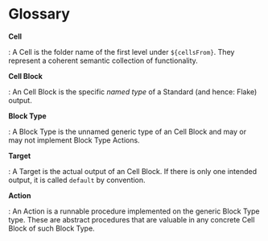 # Glossary

**Cell**

: A Cell is the folder name of the first level under `${cellsFrom}`. They represent a coherent semantic collection of functionality.

**Cell Block**

: An Cell Block is the specific _named type_ of a Standard (and hence: Flake) output.

**Block Type**

: A Block Type is the unnamed generic type of an Cell Block and may or may not implement Block Type Actions.

**Target**

: A Target is the actual output of an Cell Block. If there is only one intended output, it is called `default` by convention.

**Action**

: An Action is a runnable procedure implemented on the generic Block Type type. These are abstract procedures that are valuable in any concrete Cell Block of such Block Type.
